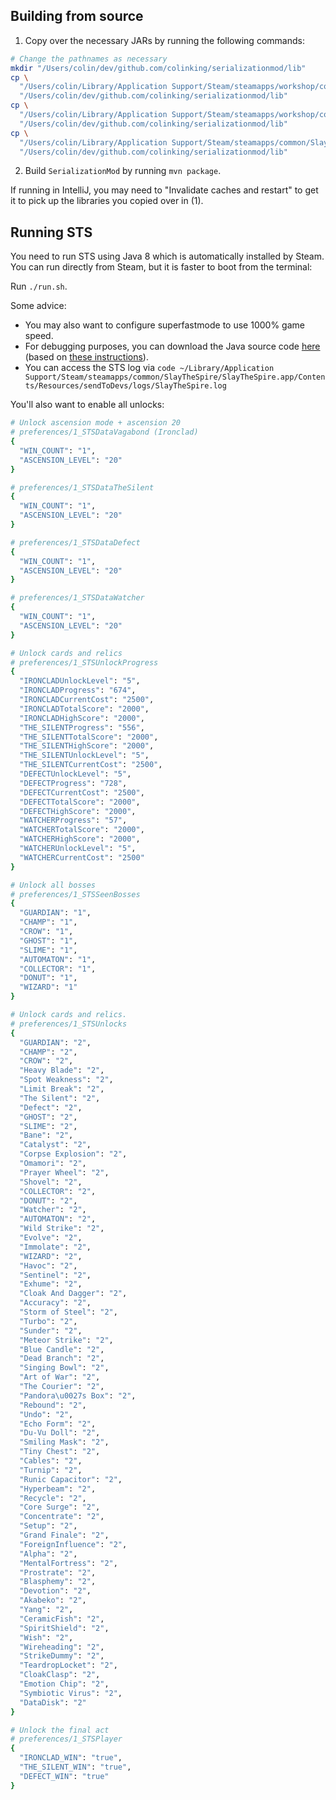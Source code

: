 ## Building from source

1. Copy over the necessary JARs by running the following commands:

```sh
# Change the pathnames as necessary 
mkdir "/Users/colin/dev/github.com/colinking/serializationmod/lib" 
cp \
  "/Users/colin/Library/Application Support/Steam/steamapps/workshop/content/646570/1605060445/ModTheSpire.jar" \
  "/Users/colin/dev/github.com/colinking/serializationmod/lib"
cp \
  "/Users/colin/Library/Application Support/Steam/steamapps/workshop/content/646570/1605833019/BaseMod.jar" \
  "/Users/colin/dev/github.com/colinking/serializationmod/lib"
cp \
  "/Users/colin/Library/Application Support/Steam/steamapps/common/SlayTheSpire/SlayTheSpire.app/Contents/Resources/desktop-1.0.jar" \
  "/Users/colin/dev/github.com/colinking/serializationmod/lib"
```

2. Build `SerializationMod` by running `mvn package`.

If running in IntelliJ, you may need to "Invalidate caches and restart" to get it to pick up the libraries you copied over in (1).

## Running STS

You need to run STS using Java 8 which is automatically installed by Steam. You can run directly from Steam, but it is faster to boot from the terminal:

Run `./run.sh`.

Some advice:

- You may also want to configure superfastmode to use 1000% game speed.
- For debugging purposes, you can download the Java source code [here](https://hg.openjdk.org/jdk8u/jdk8u-dev/jdk/rev/3ad9fa6a5a13) (based on [these instructions](https://stackoverflow.com/a/54009204)).
- You can access the STS log via `code ~/Library/Application Support/Steam/steamapps/common/SlayTheSpire/SlayTheSpire.app/Contents/Resources/sendToDevs/logs/SlayTheSpire.log`

You'll also want to enable all unlocks:

```sh
# Unlock ascension mode + ascension 20
# preferences/1_STSDataVagabond (Ironclad)
{
  "WIN_COUNT": "1",
  "ASCENSION_LEVEL": "20"
}

# preferences/1_STSDataTheSilent
{
  "WIN_COUNT": "1",
  "ASCENSION_LEVEL": "20"
}

# preferences/1_STSDataDefect
{
  "WIN_COUNT": "1",
  "ASCENSION_LEVEL": "20"
}

# preferences/1_STSDataWatcher
{
  "WIN_COUNT": "1",
  "ASCENSION_LEVEL": "20"
}

# Unlock cards and relics
# preferences/1_STSUnlockProgress
{
  "IRONCLADUnlockLevel": "5",
  "IRONCLADProgress": "674",
  "IRONCLADCurrentCost": "2500",
  "IRONCLADTotalScore": "2000",
  "IRONCLADHighScore": "2000",
  "THE_SILENTProgress": "556",
  "THE_SILENTTotalScore": "2000",
  "THE_SILENTHighScore": "2000",
  "THE_SILENTUnlockLevel": "5",
  "THE_SILENTCurrentCost": "2500",
  "DEFECTUnlockLevel": "5",
  "DEFECTProgress": "728",
  "DEFECTCurrentCost": "2500",
  "DEFECTTotalScore": "2000",
  "DEFECTHighScore": "2000",
  "WATCHERProgress": "57",
  "WATCHERTotalScore": "2000",
  "WATCHERHighScore": "2000",
  "WATCHERUnlockLevel": "5",
  "WATCHERCurrentCost": "2500"
}

# Unlock all bosses
# preferences/1_STSSeenBosses
{
  "GUARDIAN": "1",
  "CHAMP": "1",
  "CROW": "1",
  "GHOST": "1",
  "SLIME": "1",
  "AUTOMATON": "1",
  "COLLECTOR": "1",
  "DONUT": "1",
  "WIZARD": "1"
}

# Unlock cards and relics.
# preferences/1_STSUnlocks
{
  "GUARDIAN": "2",
  "CHAMP": "2",
  "CROW": "2",
  "Heavy Blade": "2",
  "Spot Weakness": "2",
  "Limit Break": "2",
  "The Silent": "2",
  "Defect": "2",
  "GHOST": "2",
  "SLIME": "2",
  "Bane": "2",
  "Catalyst": "2",
  "Corpse Explosion": "2",
  "Omamori": "2",
  "Prayer Wheel": "2",
  "Shovel": "2",
  "COLLECTOR": "2",
  "DONUT": "2",
  "Watcher": "2",
  "AUTOMATON": "2",
  "Wild Strike": "2",
  "Evolve": "2",
  "Immolate": "2",
  "WIZARD": "2",
  "Havoc": "2",
  "Sentinel": "2",
  "Exhume": "2",
  "Cloak And Dagger": "2",
  "Accuracy": "2",
  "Storm of Steel": "2",
  "Turbo": "2",
  "Sunder": "2",
  "Meteor Strike": "2",
  "Blue Candle": "2",
  "Dead Branch": "2",
  "Singing Bowl": "2",
  "Art of War": "2",
  "The Courier": "2",
  "Pandora\u0027s Box": "2",
  "Rebound": "2",
  "Undo": "2",
  "Echo Form": "2",
  "Du-Vu Doll": "2",
  "Smiling Mask": "2",
  "Tiny Chest": "2",
  "Cables": "2",
  "Turnip": "2",
  "Runic Capacitor": "2",
  "Hyperbeam": "2",
  "Recycle": "2",
  "Core Surge": "2",
  "Concentrate": "2",
  "Setup": "2",
  "Grand Finale": "2",
  "ForeignInfluence": "2",
  "Alpha": "2",
  "MentalFortress": "2",
  "Prostrate": "2",
  "Blasphemy": "2",
  "Devotion": "2",
  "Akabeko": "2",
  "Yang": "2",
  "CeramicFish": "2",
  "SpiritShield": "2",
  "Wish": "2",
  "Wireheading": "2",
  "StrikeDummy": "2",
  "TeardropLocket": "2",
  "CloakClasp": "2",
  "Emotion Chip": "2",
  "Symbiotic Virus": "2",
  "DataDisk": "2"
}

# Unlock the final act
# preferences/1_STSPlayer
{
  "IRONCLAD_WIN": "true",
  "THE_SILENT_WIN": "true",
  "DEFECT_WIN": "true"
}
```